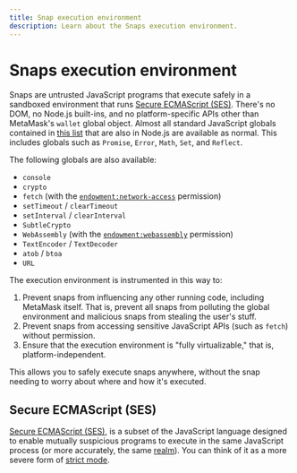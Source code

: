 ```yaml
---
title: Snap execution environment
description: Learn about the Snaps execution environment.
---
```


# Snaps execution environment

Snaps are untrusted JavaScript programs that execute safely in a sandboxed environment that runs
[Secure ECMAScript (SES)](#secure-ecmascript-ses).
There's no DOM, no Node.js built-ins, and no platform-specific APIs other than MetaMask's `wallet`
global object.
Almost all standard JavaScript globals contained in
[this list](https://developer.mozilla.org/en-US/docs/Web/JavaScript/Reference/Global_Objects) that
are also in Node.js are available as normal.
This includes globals such as `Promise`, `Error`, `Math`, `Set`, and `Reflect`.

The following globals are also available:

- `console`
- `crypto`
- `fetch` (with the
  [`endowment:network-access`](../reference/permissions.md#endowmentnetwork-access) permission)
- `setTimeout` / `clearTimeout`
- `setInterval` / `clearInterval`
- `SubtleCrypto`
- `WebAssembly` (with the
  [`endowment:webassembly`](../reference/permissions.md#endowmentwebassembly) permission)
- `TextEncoder` / `TextDecoder`
- `atob` / `btoa`
- `URL`

The execution environment is instrumented in this way to:

1. Prevent snaps from influencing any other running code, including MetaMask itself.
    That is, prevent all snaps from polluting the global environment and malicious snaps from
    stealing the user's stuff.
1. Prevent snaps from accessing sensitive JavaScript APIs (such as `fetch`) without permission.
1. Ensure that the execution environment is "fully virtualizable," that is, platform-independent.

This allows you to safely execute snaps anywhere, without the snap needing to worry about where and
how it's executed.

## Secure ECMAScript (SES)

[Secure ECMAScript (SES)](https://github.com/endojs/endo/tree/master/packages/ses), is a subset of
the JavaScript language designed to enable mutually suspicious programs to execute in the same
JavaScript process (or more accurately, the same [realm](https://tc39.es/ecma262/#realm)).
You can think of it as a more severe form of
[strict mode](https://developer.mozilla.org/en-US/docs/Web/JavaScript/Reference/Strict_mode).
